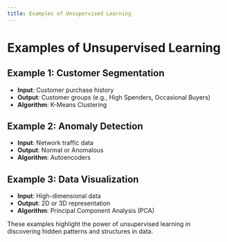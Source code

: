 ```yaml
---
title: Examples of Unsupervised Learning
---
```


# Examples of Unsupervised Learning

## Example 1: Customer Segmentation
- **Input**: Customer purchase history
- **Output**: Customer groups (e.g., High Spenders, Occasional Buyers)
- **Algorithm**: K-Means Clustering

## Example 2: Anomaly Detection
- **Input**: Network traffic data
- **Output**: Normal or Anomalous
- **Algorithm**: Autoencoders

## Example 3: Data Visualization
- **Input**: High-dimensional data
- **Output**: 2D or 3D representation
- **Algorithm**: Principal Component Analysis (PCA)

These examples highlight the power of unsupervised learning in discovering hidden patterns and structures in data.